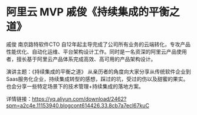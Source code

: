 # 阿里云 MVP 戚俊《持续集成的平衡之道》

戚俊 南京路特软件CTO 
自12年起主导完成了公司所有业务的云端转化，专攻产品性能优化、自动化运维、平台架构设计工作。同时是一名资深的阿里云产品使用者，擅长基于阿里云产品体系完成高效、高可用的产品架构设计。

演讲主题：《持续集成的平衡之道》 
从亲历者的角度向大家分享从传统软件企业到Saas服务化企业，持续集成转型的感想，踩过的坑，受过的伤以及甜蜜的果实。也会分享一些特定场景下的技术管理+持续集成的落地方案。 

详情链接：https://yq.aliyun.com/download/2462?spm=a2c4e.11153940.blogcont614426.33.8cb7a7ecl67kuC
